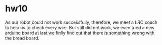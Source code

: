# hw10

As our robot could not work successfully, therefore, we meet a LRC coach to help us to check every wire. But still did not work, we even tried a new arduino board at last we finlly find out that there is something wrong with the bread board.
